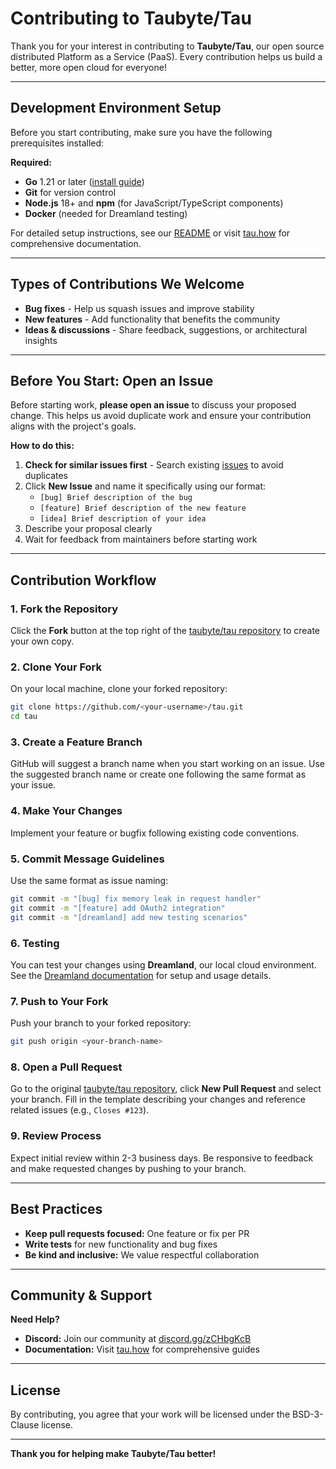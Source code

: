 # Contributing to Taubyte/Tau

Thank you for your interest in contributing to **Taubyte/Tau**, our open source distributed Platform as a Service (PaaS). Every contribution helps us build a better, more open cloud for everyone!

---

## Development Environment Setup

Before you start contributing, make sure you have the following prerequisites installed:

**Required:**
- **Go** 1.21 or later ([install guide](https://golang.org/doc/install))
- **Git** for version control
- **Node.js** 18+ and **npm** (for JavaScript/TypeScript components)
- **Docker** (needed for Dreamland testing)

For detailed setup instructions, see our [README](README.md) or visit [tau.how](https://tau.how) for comprehensive documentation.

---

## Types of Contributions We Welcome

- **Bug fixes** - Help us squash issues and improve stability
- **New features** - Add functionality that benefits the community
- **Ideas & discussions** - Share feedback, suggestions, or architectural insights

---

## Before You Start: Open an Issue

Before starting work, **please open an issue** to discuss your proposed change. This helps us avoid duplicate work and ensure your contribution aligns with the project's goals.

**How to do this:**

1. **Check for similar issues first** - Search existing [issues](https://github.com/taubyte/tau/issues) to avoid duplicates
2. Click **New Issue** and name it specifically using our format:
   - `[bug] Brief description of the bug`
   - `[feature] Brief description of the new feature`
   - `[idea] Brief description of your idea`
3. Describe your proposal clearly
4. Wait for feedback from maintainers before starting work

---

## Contribution Workflow

### 1. Fork the Repository

Click the **Fork** button at the top right of the [taubyte/tau repository](https://github.com/taubyte/tau) to create your own copy.

### 2. Clone Your Fork

On your local machine, clone your forked repository:
```bash
git clone https://github.com/<your-username>/tau.git
cd tau
```

### 3. Create a Feature Branch

GitHub will suggest a branch name when you start working on an issue. Use the suggested branch name or create one following the same format as your issue.

### 4. Make Your Changes

Implement your feature or bugfix following existing code conventions.

### 5. Commit Message Guidelines

Use the same format as issue naming:

```bash
git commit -m "[bug] fix memory leak in request handler"
git commit -m "[feature] add OAuth2 integration"
git commit -m "[dreamland] add new testing scenarios"
```

### 6. Testing

You can test your changes using **Dreamland**, our local cloud environment. See the [Dreamland documentation](https://tau.how/01-dev-getting-started/01-local-cloud/) for setup and usage details.

### 7. Push to Your Fork

Push your branch to your forked repository:
```bash
git push origin <your-branch-name>
```

### 8. Open a Pull Request

Go to the original [taubyte/tau repository](https://github.com/taubyte/tau), click **New Pull Request** and select your branch. Fill in the template describing your changes and reference related issues (e.g., `Closes #123`).

### 9. Review Process

Expect initial review within 2-3 business days. Be responsive to feedback and make requested changes by pushing to your branch.

---

## Best Practices

- **Keep pull requests focused:** One feature or fix per PR
- **Write tests** for new functionality and bug fixes
- **Be kind and inclusive:** We value respectful collaboration

---

## Community & Support

**Need Help?**
- **Discord:** Join our community at [discord.gg/zCHbgKcB](https://discord.gg/zCHbgKcB)
- **Documentation:** Visit [tau.how](https://tau.how) for comprehensive guides

---

## License

By contributing, you agree that your work will be licensed under the BSD-3-Clause license.

---

**Thank you for helping make Taubyte/Tau better!**
